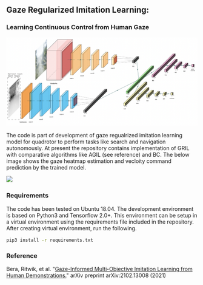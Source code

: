 ##     Gaze Regularized Imitation Learning:
### Learning Continuous Control from Human Gaze

<img src="misc/gril.png" width="600">


The code is part of development of gaze regualrized imitation learning model for quadrotor to perform tasks like search and navigation autonomously. At present the repository contains implementation of GRIL with comparative algorithms like AGIL (see reference) and BC. The below image shows the gaze heatmap estimation and vecloity command prediction by the trained model.


<img src="misc/gril.gif" width="600">

### Requirements

The code has been tested on Ubuntu 18.04. The development environment is based on Python3 and Tensorflow 2.0+. This environment can be setup in a virtual environment using the requirements file included in the repository. After creating virtual environment, run the following. 
```bash
pip3 install -r requirements.txt
```

### Reference

Bera, Ritwik, et al. "[Gaze-Informed Multi-Objective Imitation Learning from Human Demonstrations.](https://arxiv.org/abs/2102.13008)" arXiv preprint arXiv:2102.13008 (2021)


